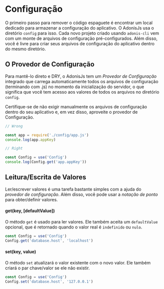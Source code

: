 # Configuração

O primeiro passo para remover o código espaguete é encontrar um local dedicado para armazenar a configuração do aplicativo. O AdonisJs usa o diretório `config` para isso. Cada novo projeto criado usando `adonis-cli` vem com um monte de arquivos de configuração pré-configurados. Além disso, você é livre para criar seus arquivos de configuração do aplicativo dentro do mesmo diretório.

## O Provedor de Configuração
Para mantê-lo direto e DRY, o AdonisJs tem um *Provedor de Configuração* integrado que carrega automaticamente todos os arquivos de configuração (terminando com .js) no momento da inicialização do servidor, o que significa que você tem acesso aos valores de todos os arquivos no diretório `config`.

Certifique-se de não exigir manualmente os arquivos de configuração dentro do seu aplicativo e, em vez disso, aproveite o provedor de Configuração.

```js
// Wrong

const app = require('./config/app.js')
console.log(app.appKey)
```

```js
// Right

const Config = use('Config')
console.log(Config.get('app.appKey'))
```

## Leitura/Escrita de Valores
Ler/escrever valores é uma tarefa bastante simples com a ajuda do *provedor de configuração*. Além disso, você pode usar a *notação de ponto* para obter/definir valores.

#### get(key, [defaultValue])
O método `get` é usado para ler valores. Ele também aceita um `defaultValue` opcional, que é retornado quando o valor real é `indefinido` ou `nulo`.

```js
const Config = use('Config')
Config.get('database.host', 'localhost')
```

#### set(key, value)
O método `set` atualizará o valor existente com o novo valor. Ele também criará o par chave/valor se ele não existir.

```js
const Config = use('Config')
Config.set('database.host', '127.0.0.1')
```
